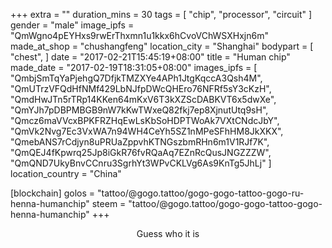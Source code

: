 +++
extra = ""
duration_mins = 30
tags = [
  "chip",
  "processor",
  "circuit"
]
gender = "male"
image_ipfs = "QmWgno4pEYHxs9rwErThxmn1u1kkx6hCvoVChWSXHxjn6m"
made_at_shop = "chushangfeng"
location_city = "Shanghai"
bodypart = [
  "chest",
]
date = "2017-02-21T15:45:19+08:00"
title = "Human chip"
made_date = "2017-02-19T18:31:05+08:00"
images_ipfs = [  
  "QmbjSmTqYaPjehgQ7DfjkTMZXYe4APh1JtgKqccA3Qsh4M",
  "QmUTrzVFQdHfNMf429LbNJfpDWcQHEro76NFRf5sY3cKzH",
  "QmdHwJTn5rTRp14KKen64mKxV6T3kXZScDABKVT6x5dwXe",
  "QmYJh7pDBPMBGB9nW7kKwTWxeQ82fkj7ep8XjnutUtq9sH",
  "Qmcz6maVVcxBPKFRZHqEwLsKbSoHDPTWoAk7VXtCNdcJbY",
  "QmVk2Nvg7Ec3VxWA7n94WH4CeYh5SZ1nMPeSFhHM8JkXKX",
  "QmebANS7rCdjyn8uPRUaZppvhKTNGszbmRHn6m1V1RJf7K",
  "QmQEJ4fKpwrq25Jp8iGkR76fvRQaAq7EZnRcQusJNGZZZW",
  "QmQND7UkyBnvCCnru3SgrhYt3WPvCKLVg6As9KnTg5JhLj"
]
location_country = "China"

[blockchain]
golos = "tattoo/@gogo.tattoo/gogo-gogo-tattoo-gogo-ru-henna-humanchip"
steem = "tattoo/@gogo.tattoo/gogo-gogo-tattoo-gogo-henna-humanchip"
+++

<center>
Guess who it is
</center>
